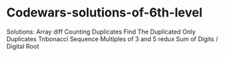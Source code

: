 # Codewars-solutions-of-6th-level
Solutions:
Array diff
Counting Duplicates
Find The Duplicated
Only Duplicates
Tribonacci Sequence
Multiples of 3 and 5 redux
Sum of Digits / Digital Root
